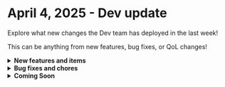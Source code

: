 # April 4, 2025 - Dev update

Explore what new changes the Dev team has deployed in the last week!

This can be anything from new features, bug fixes, or QoL changes!

<details>

<summary><strong>New features and items</strong></summary>

* **App Builder**
  * **Data Table Hidden Columns**\
    Added an option to pass data from hiden columns in data tables, providing greater control over which columns are visible.
  * **Element Name Settings**\
    You can now assign a node ID to element names, making it easier to track and manage page components in the builder.
* **Engine**
  * **Move Database Topics to RabbitMQ**\
    Improved the engine’s reliability and scalability by migrating database-related message topics to RabbitMQ.
  * **Integration Requests in RabbitMQ**\
    Continued the switch to RabbitMQ for handling engine integration requests, boosting performance and consistency.
* **Integrations**
  * **Microsoft EXO OData Parameters**\
    Added support for OData parameters `$select` `$count` and `$top`in Microsoft Exchange Online actions for more flexible mailbox queries.
  * **Datto PSA Appointments**\
    Introduced new actions to help manage appointments within Datto PSA.
  * **N-Central Actions**\
    Expanded the N-Central integration with additional remote monitoring and management actions.
  * **Link Header–Based Pagination**\
    API calls now support Link headers in Custom Integrations (v2) for easier navigation of large datasets.
  * **MS Graph Email Subscriptions**\
    You can subscribe to changes in Microsoft Graph emails for real-time workflow triggers.
  * **Transforms**
    * **Date-Time Comparisons** – Compare date/time values in your workflow transformations.
    * **Remove Duplicates** – Filter out duplicate items automatically within your data sets.
* **Workflow Builder**
  * **Automatically Restart Delayed Executions**\
    Any workflows that become delayed will attempt to restart automatically, helping keep important processes moving.&#x20;

</details>

<details>

<summary><strong>Bug fixes and chores</strong></summary>

* **App Builder**
  * **Light Mode Improvements**\
    Resolved lingering styling issues in Light Mode for a more polished look.
  * **Missing Custom Components Navigation**\
    Restored a missing link that provides quick access to your custom components.
  * **Open Nav Sidebar on Non-Editor Pages**\
    The sidebar now appears correctly on all pages, not just in the editor view.
* **Workflow Builder**
  * **Template Link Regression**\
    Resolved issues that broke certain workflow template links, restoring expected functionality.
* **Triggers**
  * **Unset Secret for Unpacked Crate Webhooks**\
    Prevent leftover secrets from interfering with newly unpacked crates.
  * **Webhook Trigger Testing**\
    Improved reliability and error handling when testing crate-related webhook triggers.
* **Support Access**
  * **Create/Delete Organization Buttons**\
    Support users granted access to your org can now correctly see and can use the create/delete organization buttons in the interface.
* **Integrations**
  * **Business Days Calculation**\
    Fixed a bug where calculating business days between two dates occasionally returned incorrect results.
  * **Empty Dictionary Returns**\
    Restored proper behavior for scenarios that should produce an empty dictionary when no valid data is found.
  * **Hudu Client Error Path**\
    Fixed a bug that caused some Hudu client errors to be mishandled.
  * **N-Central Output Schema Tabbing**\
    Corrected tabbing and formatting issues for N-Central output schemas.
* **Forms**
  * **Initialize Dropdown Free-Solo Off**\
    Dropdown fields now default to non–free-solo mode, avoiding unexpected custom entries.
  * **Debounced Option Retrieval (Feature-Flagged)**\
    For performance, dropdowns can now use a short delay (debounce) when retrieving options.
* **Engine**
  * **Settings Alignment**\
    Aligned new engine settings with infrastructure requirements to avoid deployment conflicts.
  * **Dockerfile & QA Scripts**\
    Corrected references in Dockerfiles and QA deployment scripts for more reliable package uploads.

</details>

<details>

<summary><strong>Coming Soon</strong></summary>

* Generic GraphQL Request Action to the Rewst Integration
* Improved workflow page and workflow results page search and filter
* Workflow executions dashboard widget
* PowerShell Interpreter

</details>
